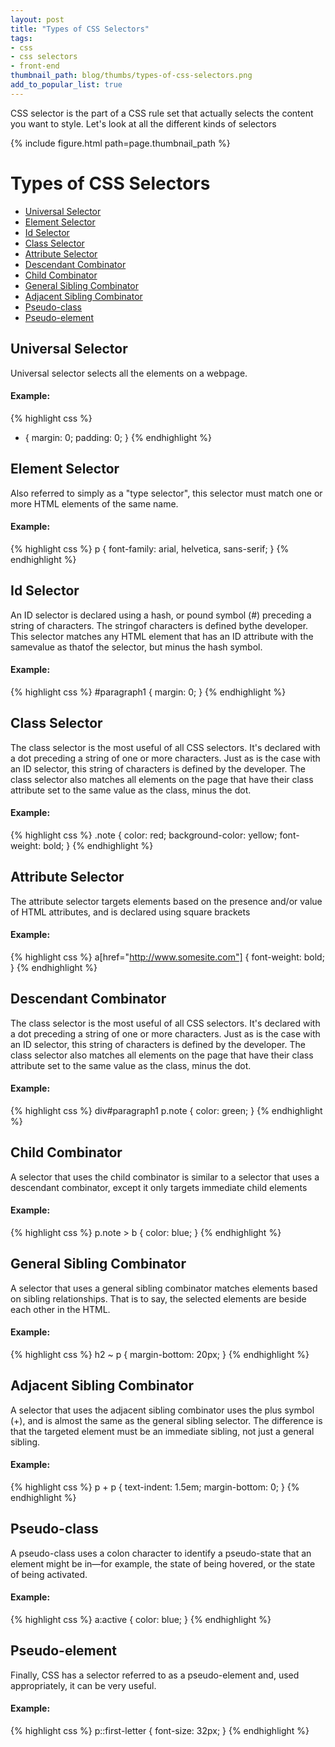 ```yaml
---
layout: post
title: "Types of CSS Selectors"
tags:
- css
- css selectors
- front-end
thumbnail_path: blog/thumbs/types-of-css-selectors.png
add_to_popular_list: true
---
```


CSS selector is the part of a CSS rule set that actually selects the content you want to style. Let's look at all the different kinds of selectors 

{% include figure.html path=page.thumbnail_path %}

# Types of CSS Selectors

* [Universal Selector](#universal-selector)
* [Element Selector](#element-selector)
* [Id Selector](#id-selectore) 
* [Class Selector](#class-selector) 
* [Attribute Selector](#attribute-selector)
* [Descendant Combinator](#attribute-selector)
* [Child Combinator](#child-combinator)
* [General Sibling Combinator](#general-sibling-combinator)
* [Adjacent Sibling Combinator](#adjacent-sibling-combinator)
* [Pseudo-class](#pseudo-class)
* [Pseudo-element](#pseudo-element)

## Universal Selector

Universal selector selects all the elements on a webpage.

#### Example:

{% highlight css %}
* {
   margin: 0; 
   padding: 0; 
}
{% endhighlight %}

## Element Selector

Also referred to simply as a "type selector", this selector must match one or more HTML elements of the same name.

#### Example:

{% highlight css %}
p {
   font-family: arial, helvetica, sans-serif; 
}
{% endhighlight %}

## Id Selector

An ID selector is declared using a hash, or pound symbol (#) preceding a string of
characters. The stringof characters is defined bythe developer. This selector matches
any HTML element that has an ID attribute with the samevalue as thatof the selector,
but minus the hash symbol.

#### Example:

{% highlight css %}
#paragraph1 {
    margin: 0; 
}
{% endhighlight %}

## Class Selector

The class selector is the most useful of all CSS selectors. It's declared with a dot
preceding a string of one or more characters. Just as is the case with an ID selector,
this string of characters is defined by the developer. The class selector also matches
all elements on the page that have their class attribute set to the same value as the
class, minus the dot.

#### Example:

{% highlight css %}
.note {
   color: red; 
   background-color: yellow; 
   font-weight: bold; 
}
{% endhighlight %}

## Attribute Selector

The attribute selector targets elements based on the presence and/or value of HTML
attributes, and is declared using square brackets

#### Example:

{% highlight css %}
a[href="http://www.somesite.com"] {
   font-weight: bold; 
}
{% endhighlight %}

## Descendant Combinator

The class selector is the most useful of all CSS selectors. It's declared with a dot
preceding a string of one or more characters. Just as is the case with an ID selector,
this string of characters is defined by the developer. The class selector also matches
all elements on the page that have their class attribute set to the same value as the
class, minus the dot.

#### Example:

{% highlight css %}
div#paragraph1 p.note {
   color: green; 
}
{% endhighlight %}

## Child Combinator

A selector that uses the child combinator is similar to a selector that uses a descendant combinator, except it only targets immediate child elements

#### Example:

{% highlight css %}
p.note > b {
   color: blue; 
}
{% endhighlight %}

## General Sibling Combinator

A selector that uses a general sibling combinator matches elements based on sibling
relationships. That is to say, the selected elements are beside each other in the
HTML.

#### Example:

{% highlight css %}
h2 ~ p {
 margin-bottom: 20px;
}
{% endhighlight %}

## Adjacent Sibling Combinator

A selector that uses the adjacent sibling combinator uses the plus symbol (+), and
is almost the same as the general sibling selector. The difference is that the targeted
element must be an immediate sibling, not just a general sibling. 

#### Example:

{% highlight css %}
p + p {
 text-indent: 1.5em;
 margin-bottom: 0;
}
{% endhighlight %}

## Pseudo-class

A pseudo-class uses a colon character to identify a pseudo-state that an element
might be in—for example, the state of being hovered, or the state of being activated.

#### Example:

{% highlight css %}
a:active {
   color: blue;
}
{% endhighlight %}

## Pseudo-element

Finally, CSS has a selector referred to as a pseudo-element and, used appropriately,
it can be very useful.

#### Example:

{% highlight css %}
p::first-letter {
   font-size: 32px;
}
{% endhighlight %}
